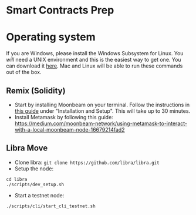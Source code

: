 # Smart Contracts Prep

# Operating system
If you are Windows, please install the Windows Subsystem for Linux. You *will* need a UNIX environment and this is the easiest way to get one. You can download it [here](https://docs.microsoft.com/en-us/windows/wsl/install-win10).
Mac and Linux will be able to run these commands out of the box.

## Remix (Solidity)
- Start by installing Moonbeam on your terminal. Follow the instructions in [this guide](https://docs.moonbeam.network/getting-started/local-node/setting-up-a-node/) under "Installation and Setup". This will take up to 30 minutes.
- Install Metamask by following this guide: https://medium.com/moonbeam-network/using-metamask-to-interact-with-a-local-moonbeam-node-16679214fad2

## Libra Move
- Clone libra: `git clone https://github.com/libra/libra.git`
- Setup the node:
```
cd libra
./scripts/dev_setup.sh
```
- Start a testnet node:
```
./scripts/cli/start_cli_testnet.sh
```
